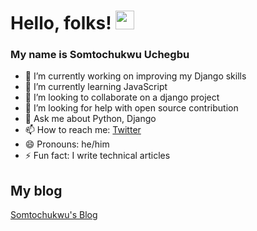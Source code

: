 # Hello, folks! <img src="https://raw.githubusercontent.com/MartinHeinz/MartinHeinz/master/wave.gif" width="30px">
### My name is Somtochukwu Uchegbu 

- 🔭 I’m currently working on improving my Django skills 
- 🌱 I’m currently learning JavaScript  
- 👯 I’m looking to collaborate on a django project  
- 🤔 I’m looking for help with open source contribution 
- 💬 Ask me about Python, Django
- 📫 How to reach me: [Twitter](https://twitter.com/SomtochukwuUch1)
- 😄 Pronouns: he/him
- ⚡ Fun fact: I write technical articles 

## My blog
  [Somtochukwu's Blog](https://somtochukwu.hashnode.dev/)

